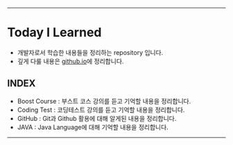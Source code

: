 ___
# Today I Learned
- 개발자로서 학습한 내용들을 정리하는 repository 입니다.
- 깊게 다룰 내용은 [github.io](http://cse0518.github.io)에 정리합니다.

## INDEX
- Boost Course : 부스트 코스 강의를 듣고 기억할 내용을 정리합니다.
- Coding Test : 코딩테스트 강의를 듣고 기억할 내용을 정리합니다.
- GitHub : Git과 Github 활용에 대해 알게된 내용을 정리합니다.
- JAVA : Java Language에 대해 기억할 내용을 정리합니다.
___

